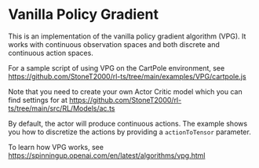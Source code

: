 # Vanilla Policy Gradient

This is an implementation of the vanilla policy gradient algorithm (VPG). It works with continuous observation spaces and both discrete and continuous action spaces.

For a sample script of using VPG on the CartPole environment, see https://github.com/StoneT2000/rl-ts/tree/main/examples/VPG/cartpole.js

Note that you need to create your own Actor Critic model which you can find settings for at https://github.com/StoneT2000/rl-ts/tree/main/src/RL/Models/ac.ts

By default, the actor will produce continuous actions. The example shows you how to discretize the actions by providing a `actionToTensor` parameter.

To learn how VPG works, see https://spinningup.openai.com/en/latest/algorithms/vpg.html

